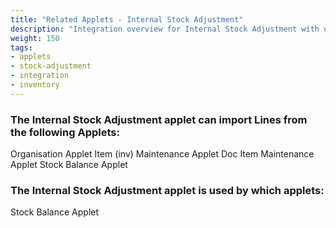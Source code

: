 ```yaml
---
title: "Related Applets - Internal Stock Adjustment"
description: "Integration overview for Internal Stock Adjustment with other inventory applets"
weight: 150
tags:
- applets
- stock-adjustment
- integration
- inventory
---
```

### The Internal Stock Adjustment applet can import Lines from the following Applets:
Organisation Applet
Item (inv) Maintenance Applet
Doc Item Maintenance Applet
Stock Balance Applet
### The Internal Stock Adjustment applet  is used by which applets:
Stock Balance Applet